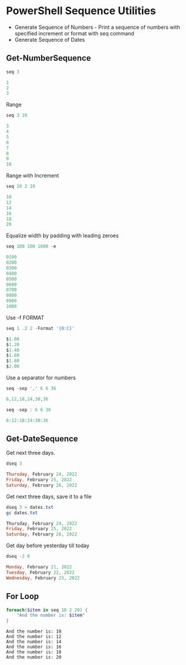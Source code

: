 # PowerShell Sequence Utilities

- Generate Sequence of Numbers - Print a sequence of numbers with specified increment or format with seq command
- Generate Sequence of Dates

## Get-NumberSequence

```powershell
seq 3

1
2
3
```

Range 

```powershell
seq 3 10

3
4
5
6
7
8
9
10
```

Range with Increment

```powershell
seq 10 2 10

10
12
14
16
18
20
```

Equalize width by padding with leading zeroes

```powershell
seq 100 100 1000 -e 

0100
0200
0300
0400
0500
0600
0700
0800
0900
1000
```

Use -f FORMAT

```powershell
seq 1 .2 2 -Format '{0:C}'

$1.00
$1.20
$1.40
$1.60
$1.80
$2.00
```

Use a separator for numbers 

```powershell
seq -sep ',' 6 6 36

6,12,18,24,30,36
```

```powershell
seq -sep : 6 6 36

6:12:18:24:30:36
```
## Get-DateSequence

Get next three days.
```powershell
dseq 3

Thursday, February 24, 2022
Friday, February 25, 2022
Saturday, February 26, 2022
```

Get next three days, save it to a file

```powershell
dseq 3 > dates.txt
gc dates.txt

Thursday, February 24, 2022
Friday, February 25, 2022
Saturday, February 26, 2022
```

Get day before yesterday till today

```powershell
dseq -2 0

Monday, February 21, 2022
Tuesday, February 22, 2022
Wednesday, February 23, 2022
```

## For Loop

```powershell
foreach($item in seq 10 2 20) {
    "And the number is: $item"
}
```

```
And the number is: 10
And the number is: 12
And the number is: 14
And the number is: 16
And the number is: 18
And the number is: 20
```